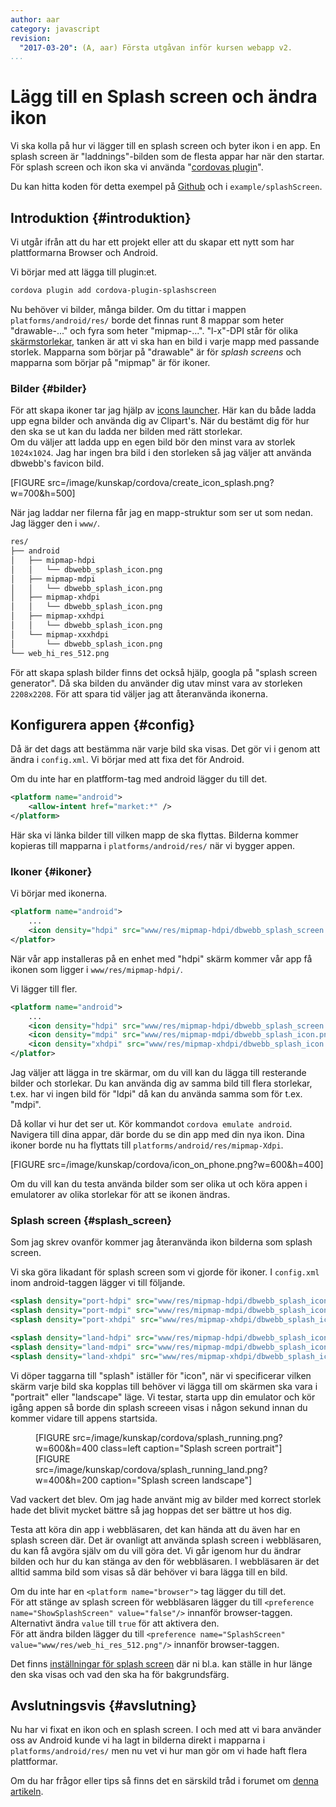 ```yaml
---
author: aar
category: javascript
revision:
  "2017-03-20": (A, aar) Första utgåvan inför kursen webapp v2.
...
```

Lägg till en Splash screen och ändra ikon
==================================

Vi ska kolla på hur vi lägger till en splash screen och byter ikon i en app. En splash screen är "laddnings"-bilden som de flesta appar har när den startar.  
För splash screen och ikon ska vi använda "[cordovas plugin](https://cordova.apache.org/docs/en/latest/reference/cordova-plugin-splashscreen/index.html)".

Du kan hitta koden för detta exempel på [Github](https://github.com/dbwebb-se/webapp/tree/master/example/splashScreen/www) och i `example/splashScreen`.

<!--more-->



Introduktion {#introduktion}
--------------------------------------

Vi utgår ifrån att du har ett projekt eller att du skapar ett nytt som har plattformarna Browser och Android.

Vi börjar med att lägga till plugin:et.

```bash
cordova plugin add cordova-plugin-splashscreen
```

Nu behöver vi bilder, många bilder. Om du tittar i mappen `platforms/android/res/` borde det finnas runt 8 mappar som heter "drawable-..." och fyra som heter "mipmap-...". "l-x"-DPI står för olika [skärmstorlekar](https://phonegappro.com/phonegap-tutorial/phonegap-icon-and-splash-screen-sizes/), tanken är att vi ska han en bild i varje mapp med passande storlek. Mapparna som börjar på "drawable" är för _splash screens_ och mapparna som börjar på "mipmap" är för ikoner.

### Bilder {#bilder}

För att skapa ikoner tar jag hjälp av [icons launcher](https://romannurik.github.io/AndroidAssetStudio/icons-launcher.html). Här kan du både ladda upp egna bilder och använda dig av Clipart's. När du bestämt dig för hur den ska se ut kan du ladda ner bilden med rätt storlekar.  
Om du väljer att ladda upp en egen bild bör den minst vara av storlek `1024x1024`. Jag har ingen bra bild i den storleken så jag väljer att använda dbwebb's favicon bild.

[FIGURE src=/image/kunskap/cordova/create_icon_splash.png?w=700&h=500]

När jag laddar ner filerna får jag en mapp-struktur som ser ut som nedan. Jag lägger den i `www/`. 

```bash
res/
├── android
│   ├── mipmap-hdpi
│   │   └── dbwebb_splash_icon.png
│   ├── mipmap-mdpi
│   │   └── dbwebb_splash_icon.png
│   ├── mipmap-xhdpi
│   │   └── dbwebb_splash_icon.png
│   ├── mipmap-xxhdpi
│   │   └── dbwebb_splash_icon.png
│   └── mipmap-xxxhdpi
│       └── dbwebb_splash_icon.png
└── web_hi_res_512.png
```

För att skapa splash bilder finns det också hjälp, googla på "splash screen generator". Då ska bilden du använder dig utav minst vara av storleken `2208x2208`. För att spara tid väljer jag att återanvända ikonerna.



Konfigurera appen {#config}
--------------------------------------

Då är det dags att bestämma när varje bild ska visas. Det gör vi i genom att ändra i `config.xml`. Vi börjar med att fixa det för Android.

Om du inte har en platfform-tag med android lägger du till det.

```xml
<platform name="android">
    <allow-intent href="market:*" />
</platform>
```

Här ska vi länka bilder till vilken mapp de ska flyttas. Bilderna kommer kopieras till mapparna i `platforms/android/res/` när vi bygger appen.



### Ikoner {#ikoner}

Vi börjar med ikonerna.
 
```xml
<platform name="android">
    ...
    <icon density="hdpi" src="www/res/mipmap-hdpi/dbwebb_splash_screen.png" />
</platfor>
```
När vår app installeras på en enhet med "hdpi" skärm kommer vår app få ikonen som ligger i `www/res/mipmap-hdpi/`.

Vi lägger till fler.

```xml
<platform name="android">
    ...
    <icon density="hdpi" src="www/res/mipmap-hdpi/dbwebb_splash_screen.png" />
    <icon density="mdpi" src="www/res/mipmap-mdpi/dbwebb_splash_icon.png.png" />
    <icon density="xhdpi" src="www/res/mipmap-xhdpi/dbwebb_splash_icon.png.png" />
</platfor>
```

Jag väljer att lägga in tre skärmar, om du vill kan du lägga till resterande bilder och storlekar. Du kan använda dig av samma bild till flera storlekar, t.ex. har vi ingen bild för "ldpi" då kan du använda samma som för t.ex. "mdpi".

Då kollar vi hur det ser ut. Kör kommandot `cordova emulate android`. Navigera till dina appar, där borde du se din app med din nya ikon. Dina ikoner borde nu ha flyttats till `platforms/android/res/mipmap-Xdpi`. 

[FIGURE src=/image/kunskap/cordova/icon_on_phone.png?w=600&h=400]

Om du vill kan du testa använda bilder som ser olika ut och köra appen i emulatorer av olika storlekar för att se ikonen ändras. 



### Splash screen {#splash_screen}

Som jag skrev ovanför kommer jag återanvända ikon bilderna som splash screen. 

Vi ska göra likadant för splash screen som vi gjorde för ikoner. I `config.xml` inom android-taggen lägger vi till följande.

```xml
<splash density="port-hdpi" src="www/res/mipmap-hdpi/dbwebb_splash_icon.png.png" />
<splash density="port-mdpi" src="www/res/mipmap-mdpi/dbwebb_splash_icon.png.png" />
<splash density="port-xhdpi" src="www/res/mipmap-xhdpi/dbwebb_splash_icon.png.png" />

<splash density="land-hdpi" src="www/res/mipmap-hdpi/dbwebb_splash_icon.png.png" />
<splash density="land-mdpi" src="www/res/mipmap-mdpi/dbwebb_splash_icon.png.png" />
<splash density="land-xhdpi" src="www/res/mipmap-xhdpi/dbwebb_splash_icon.png.png" />
```

Vi döper taggarna till "splash" iställer för "icon", när vi specificerar vilken skärm varje bild ska kopplas till behöver vi lägga till om skärmen ska vara i "portrait" eller "landscape" läge. Vi testar, starta upp din emulator och kör igång appen så borde din splash screeen visas i någon sekund innan du kommer vidare till appens startsida.

<figure style="overflow: auto">
[FIGURE src=/image/kunskap/cordova/splash_running.png?w=600&h=400 class=left caption="Splash screen portrait"]
[FIGURE src=/image/kunskap/cordova/splash_running_land.png?w=400&h=200 caption="Splash screen landscape"]
</figure>

Vad vackert det blev. Om jag hade använt mig av bilder med korrect storlek hade det blivit mycket bättre så jag hoppas det ser bättre ut hos dig.

Testa att köra din app i webbläsaren, det kan hända att du även har en splash screen där. Det är ovanligt att använda splash screen i webbläsaren, du kan få avgöra själv om du vill göra det. Vi går igenom hur du ändrar bilden och hur du kan stänga av den för webbläsaren. I webbläsaren är det alltid samma bild som visas så där behöver vi bara lägga till en bild.

Om du inte har en `<platform name="browser">` tag lägger du till det.  
För att stänge av splash screen för webbläsaren lägger du till `<preference name="ShowSplashScreen" value="false"/>` innanför browser-taggen. Alternativt ändra `value` till `true` för att aktivera den.  
För att ändra bilden lägger du till `<preference name="SplashScreen" value="www/res/web_hi_res_512.png"/>` innanför browser-taggen.

Det finns [inställningar för splash screen](https://cordova.apache.org/docs/en/latest/reference/cordova-plugin-splashscreen/index.html#preferences) där ni bl.a. kan ställe in hur länge den ska visas och vad den ska ha för bakgrundsfärg.



Avslutningsvis {#avslutning}
--------------------------------------

Nu har vi fixat en ikon och en splash screen. I och med att vi bara använder oss av Android kunde vi ha lagt in bilderna direkt i mapparna i `platforms/android/res/` men nu vet vi hur man gör om vi hade haft flera plattformar.

Om du har frågor eller tips så finns det en särskild tråd i forumet om [denna artikeln](t/40777).